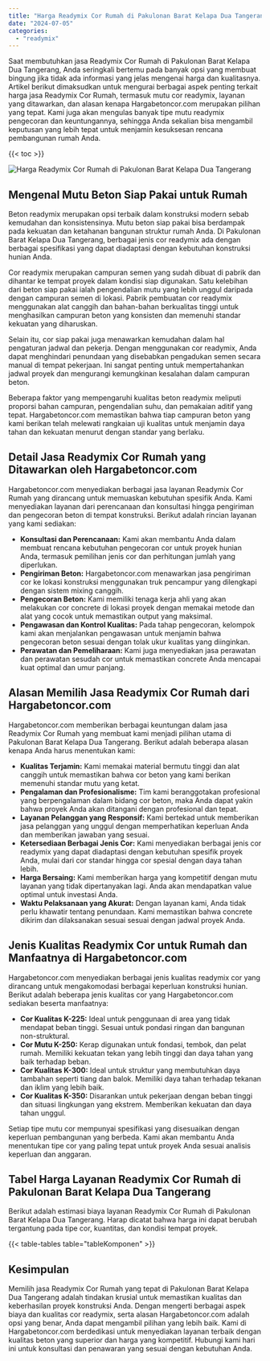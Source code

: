 ```yaml
---
title: "Harga Readymix Cor Rumah di Pakulonan Barat Kelapa Dua Tangerang"
date: "2024-07-05"
categories: 
  - "readymix"
---
```



Saat membutuhkan jasa Readymix Cor Rumah di Pakulonan Barat Kelapa Dua Tangerang, Anda seringkali bertemu pada banyak opsi yang membuat bingung jika tidak ada informasi yang jelas mengenai harga dan kualitasnya. Artikel berikut dimaksudkan untuk mengurai berbagai aspek penting terkait harga jasa Readymix Cor Rumah, termasuk mutu cor readymix, layanan yang ditawarkan, dan alasan kenapa Hargabetoncor.com merupakan pilihan yang tepat. Kami juga akan mengulas banyak tipe mutu readymix pengecoran dan keuntungannya, sehingga Anda sekalian bisa mengambil keputusan yang lebih tepat untuk menjamin kesuksesan rencana pembangunan rumah Anda.

{{< toc >}}

![Harga Readymix Cor Rumah di Pakulonan Barat Kelapa Dua Tangerang](https://hargareadymixid.github.io/hbc/readymix-hbc%20(37).png)

## Mengenal Mutu Beton Siap Pakai untuk Rumah

Beton readymix merupakan opsi terbaik dalam konstruksi modern sebab kemudahan dan konsistensinya. Mutu beton siap pakai bisa berdampak pada kekuatan dan ketahanan bangunan struktur rumah Anda. Di Pakulonan Barat Kelapa Dua Tangerang, berbagai jenis cor readymix ada dengan berbagai spesifikasi yang dapat diadaptasi dengan kebutuhan konstruksi hunian Anda.

Cor readymix merupakan campuran semen yang sudah dibuat di pabrik dan dihantar ke tempat proyek dalam kondisi siap digunakan. Satu kelebihan dari beton siap pakai ialah pengendalian mutu yang lebih unggul daripada dengan campuran semen di lokasi. Pabrik pembuatan cor readymix menggunakan alat canggih dan bahan-bahan berkualitas tinggi untuk menghasilkan campuran beton yang konsisten dan memenuhi standar kekuatan yang diharuskan.

Selain itu, cor siap pakai juga menawarkan kemudahan dalam hal pengaturan jadwal dan pekerja. Dengan menggunakan cor readymix, Anda dapat menghindari penundaan yang disebabkan pengadukan semen secara manual di tempat pekerjaan. Ini sangat penting untuk mempertahankan jadwal proyek dan mengurangi kemungkinan kesalahan dalam campuran beton.

Beberapa faktor yang mempengaruhi kualitas beton readymix meliputi proporsi bahan campuran, pengendalian suhu, dan pemakaian aditif yang tepat. Hargabetoncor.com memastikan bahwa tiap campuran beton yang kami berikan telah melewati rangkaian uji kualitas untuk menjamin daya tahan dan kekuatan menurut dengan standar yang berlaku.

## Detail Jasa Readymix Cor Rumah yang Ditawarkan oleh Hargabetoncor.com

Hargabetoncor.com menyediakan berbagai jasa layanan Readymix Cor Rumah yang dirancang untuk memuaskan kebutuhan spesifik Anda. Kami menyediakan layanan dari perencanaan dan konsultasi hingga pengiriman dan pengecoran beton di tempat konstruksi. Berikut adalah rincian layanan yang kami sediakan:

- **Konsultasi dan Perencanaan:** Kami akan membantu Anda dalam membuat rencana kebutuhan pengecoran cor untuk proyek hunian Anda, termasuk pemilihan jenis cor dan perhitungan jumlah yang diperlukan.
- **Pengiriman Beton:** Hargabetoncor.com menawarkan jasa pengiriman cor ke lokasi konstruksi menggunakan truk pencampur yang dilengkapi dengan sistem mixing canggih.
- **Pengecoran Beton:** Kami memiliki tenaga kerja ahli yang akan melakukan cor concrete di lokasi proyek dengan memakai metode dan alat yang cocok untuk memastikan output yang maksimal.
- **Pengawasan dan Kontrol Kualitas:** Pada tahap pengecoran, kelompok kami akan menjalankan pengawasan untuk menjamin bahwa pengecoran beton sesuai dengan tolak ukur kualitas yang diinginkan.
- **Perawatan dan Pemeliharaan:** Kami juga menyediakan jasa perawatan dan perawatan sesudah cor untuk memastikan concrete Anda mencapai kuat optimal dan umur panjang.

## Alasan Memilih Jasa Readymix Cor Rumah dari Hargabetoncor.com

Hargabetoncor.com memberikan berbagai keuntungan dalam jasa Readymix Cor Rumah yang membuat kami menjadi pilihan utama di Pakulonan Barat Kelapa Dua Tangerang. Berikut adalah beberapa alasan kenapa Anda harus menentukan kami:

- **Kualitas Terjamin:** Kami memakai material bermutu tinggi dan alat canggih untuk memastikan bahwa cor beton yang kami berikan memenuhi standar mutu yang ketat.
- **Pengalaman dan Profesionalisme:** Tim kami beranggotakan profesional yang berpengalaman dalam bidang cor beton, maka Anda dapat yakin bahwa proyek Anda akan ditangani dengan profesional dan tepat.
- **Layanan Pelanggan yang Responsif:** Kami bertekad untuk memberikan jasa pelanggan yang unggul dengan memperhatikan keperluan Anda dan memberikan jawaban yang sesuai.
- **Ketersediaan Berbagai Jenis Cor:** Kami menyediakan berbagai jenis cor readymix yang dapat diadaptasi dengan kebutuhan spesifik proyek Anda, mulai dari cor standar hingga cor spesial dengan daya tahan lebih.
- **Harga Bersaing:** Kami memberikan harga yang kompetitif dengan mutu layanan yang tidak dipertanyakan lagi. Anda akan mendapatkan value optimal untuk investasi Anda.
- **Waktu Pelaksanaan yang Akurat:** Dengan layanan kami, Anda tidak perlu khawatir tentang penundaan. Kami memastikan bahwa concrete dikirim dan dilaksanakan sesuai sesuai dengan jadwal proyek Anda.

## Jenis Kualitas Readymix Cor untuk Rumah dan Manfaatnya di Hargabetoncor.com

Hargabetoncor.com menyediakan berbagai jenis kualitas readymix cor yang dirancang untuk mengakomodasi berbagai keperluan konstruksi hunian. Berikut adalah beberapa jenis kualitas cor yang Hargabetoncor.com sediakan beserta manfaatnya:

- **Cor Kualitas K-225:** Ideal untuk penggunaan di area yang tidak mendapat beban tinggi. Sesuai untuk pondasi ringan dan bangunan non-struktural.
- **Cor Mutu K-250:** Kerap digunakan untuk fondasi, tembok, dan pelat rumah. Memiliki kekuatan tekan yang lebih tinggi dan daya tahan yang baik terhadap beban.
- **Cor Kualitas K-300:** Ideal untuk struktur yang membutuhkan daya tambahan seperti tiang dan balok. Memiliki daya tahan terhadap tekanan dan iklim yang lebih baik.
- **Cor Kualitas K-350:** Disarankan untuk pekerjaan dengan beban tinggi dan situasi lingkungan yang ekstrem. Memberikan kekuatan dan daya tahan unggul.

Setiap tipe mutu cor mempunyai spesifikasi yang disesuaikan dengan keperluan pembangunan yang berbeda. Kami akan membantu Anda menentukan tipe cor yang paling tepat untuk proyek Anda sesuai analisis keperluan dan anggaran.

## Tabel Harga Layanan Readymix Cor Rumah di Pakulonan Barat Kelapa Dua Tangerang

Berikut adalah estimasi biaya layanan Readymix Cor Rumah di Pakulonan Barat Kelapa Dua Tangerang. Harap dicatat bahwa harga ini dapat berubah tergantung pada tipe cor, kuantitas, dan kondisi tempat proyek.

{{< table-tables table="tableKomponen" >}}

## Kesimpulan

Memilih jasa Readymix Cor Rumah yang tepat di Pakulonan Barat Kelapa Dua Tangerang adalah tindakan krusial untuk memastikan kualitas dan keberhasilan proyek konstruksi Anda. Dengan mengerti berbagai aspek biaya dan kualitas cor readymix, serta alasan Hargabetoncor.com adalah opsi yang benar, Anda dapat mengambil pilihan yang lebih baik. Kami di Hargabetoncor.com berdedikasi untuk menyediakan layanan terbaik dengan kualitas beton yang superior dan harga yang kompetitif. Hubungi kami hari ini untuk konsultasi dan penawaran yang sesuai dengan kebutuhan Anda.
